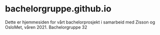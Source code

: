 # bachelorgruppe.github.io
Dette er hjemmesiden for vårt bachelorprosjekt i samarbeid med Zisson og OsloMet, våren 2021. Bachelorgruppe 32
